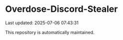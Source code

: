 # Overdose-Discord-Stealer

Last updated: 2025-07-06 07:43:31

This repository is automatically maintained.
